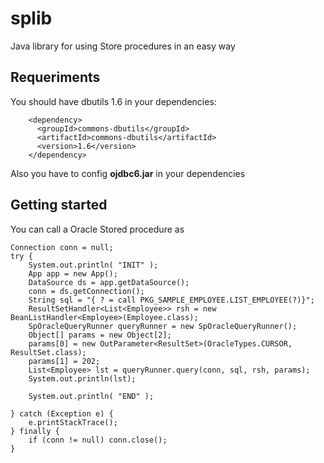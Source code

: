 # splib
Java library for using Store procedures in an easy way

## Requeriments
You should have dbutils 1.6 in your dependencies:
```
    <dependency>
      <groupId>commons-dbutils</groupId>
      <artifactId>commons-dbutils</artifactId>
      <version>1.6</version>
    </dependency>
```
Also you have to config **ojdbc6.jar** in your dependencies

## Getting started
You can call a Oracle Stored procedure as
```
Connection conn = null;
try {
    System.out.println( "INIT" );
    App app = new App();
    DataSource ds = app.getDataSource();
    conn = ds.getConnection();
    String sql = "{ ? = call PKG_SAMPLE_EMPLOYEE.LIST_EMPLOYEE(?)}";
    ResultSetHandler<List<Employee>> rsh = new BeanListHandler<Employee>(Employee.class);
    SpOracleQueryRunner queryRunner = new SpOracleQueryRunner();
    Object[] params = new Object[2];
    params[0] = new OutParameter<ResultSet>(OracleTypes.CURSOR, ResultSet.class);
    params[1] = 202;
    List<Employee> lst = queryRunner.query(conn, sql, rsh, params);
    System.out.println(lst);

    System.out.println( "END" );

} catch (Exception e) {
    e.printStackTrace();
} finally {
    if (conn != null) conn.close();
}


```

